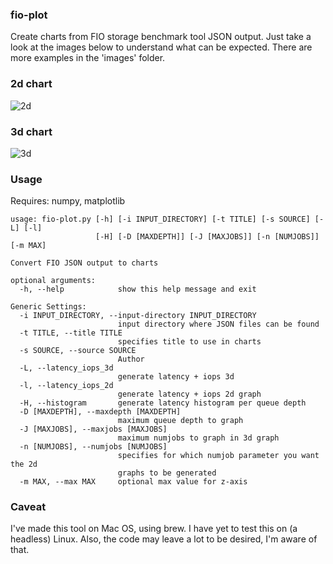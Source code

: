 ### fio-plot
Create charts from FIO storage benchmark tool JSON output.
Just take a look at the images below to understand what can be expected.
There are more examples in the 'images' folder.

### 2d chart 
![2d][2d]

### 3d chart
![3d][3d]

### Usage
Requires: numpy, matplotlib

    usage: fio-plot.py [-h] [-i INPUT_DIRECTORY] [-t TITLE] [-s SOURCE] [-L] [-l]
                       [-H] [-D [MAXDEPTH]] [-J [MAXJOBS]] [-n [NUMJOBS]] [-m MAX]
    
    Convert FIO JSON output to charts
    
    optional arguments:
      -h, --help            show this help message and exit
    
    Generic Settings:
      -i INPUT_DIRECTORY, --input-directory INPUT_DIRECTORY
                            input directory where JSON files can be found
      -t TITLE, --title TITLE
                            specifies title to use in charts
      -s SOURCE, --source SOURCE
                            Author
      -L, --latency_iops_3d
                            generate latency + iops 3d
      -l, --latency_iops_2d
                            generate latency + iops 2d graph
      -H, --histogram       generate latency histogram per queue depth
      -D [MAXDEPTH], --maxdepth [MAXDEPTH]
                            maximum queue depth to graph
      -J [MAXJOBS], --maxjobs [MAXJOBS]
                            maximum numjobs to graph in 3d graph
      -n [NUMJOBS], --numjobs [NUMJOBS]
                            specifies for which numjob parameter you want the 2d
                            graphs to be generated
      -m MAX, --max MAX     optional max value for z-axis

### Caveat

I've made this tool on Mac OS, using brew. I have yet to test this on (a headless) Linux.
Also, the code may leave a lot to be desired, I'm aware of that.


[2d]: https://raw.githubusercontent.com/louwrentius/fio-plot/master/images/HPMICROSERVERG8/SATA300/SAMSUNG680PRO/randread_iodepth_2019-08-25-21%3A58%3A58_1_iops_latency.png
[3d]: https://raw.githubusercontent.com/louwrentius/fio-plot/master/images/HPMICROSERVERG8/SATA300/SAMSUNG680PRO/3d-iops-jobsRandom%20Read-2019-08-25-21%3A58%3A56.png
